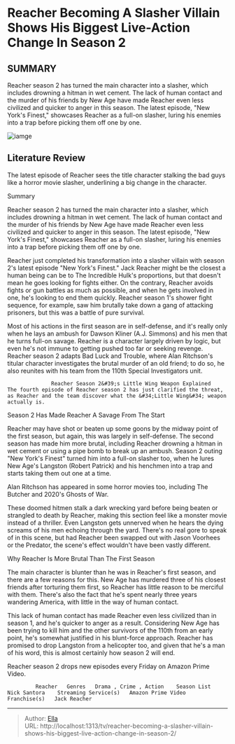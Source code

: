 # Reacher Becoming A Slasher Villain Shows His Biggest Live-Action Change In Season 2


## SUMMARY 



  Reacher season 2 has turned the main character into a slasher, which includes drowning a hitman in wet cement.   The lack of human contact and the murder of his friends by New Age have made Reacher even less civilized and quicker to anger in this season.   The latest episode, &#34;New York&#39;s Finest,&#34; showcases Reacher as a full-on slasher, luring his enemies into a trap before picking them off one by one.  

![iamge](https://static1.srcdn.com/wordpress/wp-content/uploads/2023/12/alan-ritchson-as-jack-reacher-holding-dogtags-in-the-poster-for-amazon-s-reacher-season-2.jpg)

## Literature Review
The latest episode of Reacher sees the title character stalking the bad guys like a horror movie slasher, underlining a big change in the character.





Summary

  Reacher season 2 has turned the main character into a slasher, which includes drowning a hitman in wet cement.   The lack of human contact and the murder of his friends by New Age have made Reacher even less civilized and quicker to anger in this season.   The latest episode, &#34;New York&#39;s Finest,&#34; showcases Reacher as a full-on slasher, luring his enemies into a trap before picking them off one by one.  







Reacher just completed his transformation into a slasher villain with season 2&#39;s latest episode &#34;New York&#39;s Finest.&#34; Jack Reacher might be the closest a human being can be to The Incredible Hulk&#39;s proportions, but that doesn&#39;t mean he goes looking for fights either. On the contrary, Reacher avoids fights or gun battles as much as possible, and when he gets involved in one, he&#39;s looking to end them quickly. Reacher season 1&#39;s shower fight sequence, for example, saw him brutally take down a gang of attacking prisoners, but this was a battle of pure survival.

Most of his actions in the first season are in self-defense, and it&#39;s really only when he lays an ambush for Dawson Kliner (A.J. Simmons) and his men that he turns full-on savage. Reacher is a character largely driven by logic, but even he&#39;s not immune to getting pushed too far or seeking revenge. Reacher season 2 adapts Bad Luck and Trouble, where Alan Ritchson&#39;s titular character investigates the brutal murder of an old friend; to do so, he also reunites with his team from the 110th Special Investigators unit.





 

                  Reacher Season 2&#39;s Little Wing Weapon Explained   The fourth episode of Reacher season 2 has just clarified the threat, as Reacher and the team discover what the &#34;Little Wing&#34; weapon actually is.    


 Season 2 Has Made Reacher A Savage From The Start 
          

Reacher may have shot or beaten up some goons by the midway point of the first season, but again, this was largely in self-defense. The second season has made him more brutal, including Reacher drowning a hitman in wet cement or using a pipe bomb to break up an ambush. Season 2 outing &#34;New York&#39;s Finest&#34; turned him into a full-on slasher too, when he lures New Age&#39;s Langston (Robert Patrick) and his henchmen into a trap and starts taking them out one at a time.






Alan Ritchson has appeared in some horror movies too, including The Butcher and 2020&#39;s Ghosts of War.




These doomed hitmen stalk a dark wrecking yard before being beaten or strangled to death by Reacher, making this section feel like a monster movie instead of a thriller. Even Langston gets unnerved when he hears the dying screams of his men echoing through the yard. There&#39;s no real gore to speak of in this scene, but had Reacher been swapped out with Jason Voorhees or the Predator, the scene&#39;s effect wouldn&#39;t have been vastly different.



 Why Reacher Is More Brutal Than The First Season 
         

The main character is blunter than he was in Reacher&#39;s first season, and there are a few reasons for this. New Age has murdered three of his closest friends after torturing them first, so Reacher has little reason to be merciful with them. There&#39;s also the fact that he&#39;s spent nearly three years wandering America, with little in the way of human contact.




This lack of human contact has made Reacher even less civilized than in season 1, and he&#39;s quicker to anger as a result. Considering New Age has been trying to kill him and the other survivors of the 110th from an early point, he&#39;s somewhat justified in his blunt-force approach. Reacher has promised to drop Langston from a helicopter too, and given that he&#39;s a man of his word, this is almost certainly how season 2 will end.

Reacher season 2 drops new episodes every Friday on Amazon Prime Video.

             Reacher   Genres   Drama , Crime , Action    Season List   Nick Santora    Streaming Service(s)   Amazon Prime Video    Franchise(s)   Jack Reacher       


---

> Author: [Ella](https://instagram.hk.cn/)  
> URL: http://localhost:1313/tv/reacher-becoming-a-slasher-villain-shows-his-biggest-live-action-change-in-season-2/  

